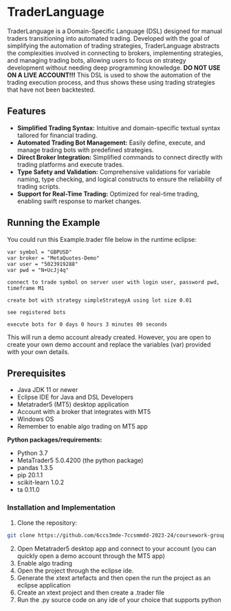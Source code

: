 # TraderLanguage

TraderLanguage is a Domain-Specific Language (DSL) designed for manual traders transitioning into automated trading. Developed with the goal of simplifying the automation of trading strategies, TraderLanguage abstracts the complexities involved in connecting to brokers, implementing strategies, and managing trading bots, allowing users to focus on strategy development without needing deep programming knowledge.
**DO NOT USE ON A LIVE ACCOUNT!!!** This DSL is used to show the automation of the trading execution process, and thus shows these using trading strategies that have not been backtested.

## Features

- **Simplified Trading Syntax:** Intuitive and domain-specific textual syntax tailored for financial trading.
- **Automated Trading Bot Management:** Easily define, execute, and manage trading bots with predefined strategies.
- **Direct Broker Integration:** Simplified commands to connect directly with trading platforms and execute trades.
- **Type Safety and Validation:** Comprehensive validations for variable naming, type checking, and logical constructs to ensure the reliability of trading scripts.
- **Support for Real-Time Trading:** Optimized for real-time trading, enabling swift response to market changes.

## Running the Example
You could run this Example.trader file below in the runtime eclipse:
```
var symbol = "GBPUSD"
var broker = "MetaQuotes-Demo"
var user = "5023919288"
var pwd = "N+UcJj4q"

connect to trade symbol on server user with login user, password pwd, timeframe M1

create bot with strategy simpleStrategyA using lot size 0.01

see registered bots

execute bots for 0 days 0 hours 3 minutes 09 seconds
```
 This will run a demo account already created. However, you are open to create your own demo account and replace the variables (var) provided with your own details.

## Prerequisites
- Java JDK 11 or newer
- Eclipse IDE for Java and DSL Developers
- Metatrader5 (MT5) desktop application
- Account with a broker that integrates with MT5
- Windows OS
- Remember to enable algo trading on MT5 app

**Python packages/requirements:**
- Python 3.7
- MetaTrader5 5.0.4200 (the python package)
- pandas 1.3.5
- pip 20.1.1
- scikit-learn 1.0.2
- ta 0.11.0

### Installation and Implementation

1. Clone the repository:

```bash
git clone https://github.com/6ccs3mde-7ccsmmdd-2023-24/coursework-group-ab.git
```
2. Open Metatrader5 desktop app and connect to your account (you can quickly open a demo account through the MT5 app)
3. Enable algo trading
4. Open the project through the eclipse ide.
5. Generate the xtext artefacts and then open the run the project as an eclipse application
6. Create an xtext project and then create a .trader file
7. Run the .py source code on any ide of your choice that supports python 
